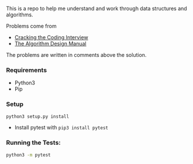 This is a repo to help me understand and work through data structures and algorithms.

Problems come from 
* [Cracking the Coding Interview](https://github.com/ShreyasD/CrackingTheCodingInterviewSolutions/blob/master/Cracking%20the%20Coding%20Interview%2C%206th%20Edition%20189%20Programming%20Questions%20and%20Solutions.pdf)
* [The Algorithm Design Manual](http://mimoza.marmara.edu.tr/~msakalli/cse706_12/SkienaTheAlgorithmDesignManual.pdf)

The problems are written in comments above the solution.

### Requirements
* Python3
* Pip

### Setup

```bash
python3 setup.py install
```

* Install pytest with `pip3 install pytest`

### Running the Tests:

```bash
python3 -m pytest
```
